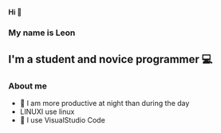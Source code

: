 #### Hi 👋
### My name is Leon
## I'm a student and novice programmer 💻

### About me
- 🌚 I am more productive at night than during the day
- LINUXI use linux
- 📄 I use VisualStudio Code

<!--
**leonhff/leonhff** is a ✨ _special_ ✨ repository because its `README.md` (this file) appears on your GitHub profile.

Here are some ideas to get you started:

- 🔭 I’m currently working on ...
- 🌱 I’m currently learning ...
- 👯 I’m looking to collaborate on ...
- 🤔 I’m looking for help with ...
- 💬 Ask me about ...
- 📫 How to reach me: ...
- 😄 Pronouns: ...
- ⚡ Fun fact: ...
-->
